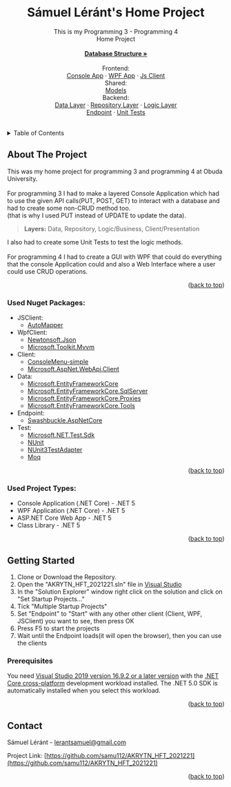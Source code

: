 <div id="top"></div>


<!-- PROJECT LOGO -->
<br />
<div align="center">


<h1 align="center">Sámuel Léránt's Home Project</h1>

  <p align="center">
    This is my Programming 3 - Programming 4
    <br />
    Home Project
    <br />
    <br />
    <a href="https://github.com/samu112/AKRYTN_HFT_2021221/blob/master/Database.png"><strong>Database Structure »</strong></a>
    <br />
    <br />
    Frontend:
    <br />
    <a href="https://github.com/samu112/AKRYTN_HFT_2021221/tree/master/AKRYTN_HFT_2021221.Client">Console App</a>
    ·
    <a href="https://github.com/samu112/AKRYTN_HFT_2021221/tree/master/WpfClient">WPF App</a>
    ·
    <a href="https://github.com/samu112/AKRYTN_HFT_2021221/tree/master/AKRYTN_HFT-2021221.JSClient">Js Client</a>
    <br />
    Shared:
    <br />
    <a href="https://github.com/samu112/AKRYTN_HFT_2021221/tree/master/AKRYTN_HFT-2021221.JSClient">Models</a>
    <br />
    Backend:
    <br />
    <a href="https://github.com/samu112/AKRYTN_HFT_2021221/tree/master/AKRYTN_HFT_2021221.Client">Data Layer</a>
    ·
    <a href="https://github.com/samu112/AKRYTN_HFT_2021221/tree/master/WpfClient">Repository Layer</a>
    ·
    <a href="https://github.com/samu112/AKRYTN_HFT_2021221/tree/master/AKRYTN_HFT-2021221.JSClient">Logic Layer</a>
    <br />
    <a href="https://github.com/samu112/AKRYTN_HFT_2021221/tree/master/AKRYTN_HFT-2021221.JSClient">Endpoint</a>
    ·
    <a href="https://github.com/samu112/AKRYTN_HFT_2021221/tree/master/AKRYTN_HFT-2021221.JSClient">Unit Tests</a>



  </p>
  </br>
</div>



<!-- TABLE OF CONTENTS -->
<details>
  <summary>Table of Contents</summary>
  <ol>
    <li>
      <a href="#about-the-project">About The Project</a>
      <ul>
        <li><a href="#used-nuget-packages">Used Nuget Packages</a></li>
        <li><a href="#used-project-types">Used Project Types</a></li>
      </ul>
    </li>
    <li>
      <a href="#getting-started">Getting Started</a>
      <ul>
        <li><a href="#prerequisites">Prerequisites</a></li>
      </ul>
    </li>
    <li><a href="#contact">Contact</a></li>
  </ol>
</details>



<!-- ABOUT THE PROJECT -->
## About The Project

This was my home project for programming 3 and programming 4 at Obuda University.
</br></br>
For programming 3 I had to make a layered Console Application which had to use the given API calls(PUT, POST, GET) to interact with a database and had to create some non-CRUD method too.
</br>
(that is why I used PUT instead of UPDATE to update the data).
</br>
><strong>Layers:</strong> Data, Repository, Logic/Business, Client/Presentation

I also had to create some Unit Tests to test the logic methods.
</br></br>
For programming 4 I had to create a GUI with WPF that could do everything that the console Application could and also a Web Interface where a user could use CRUD operations.

<p align="right">(<a href="#top">back to top</a>)</p>



### Used Nuget Packages:

* JSClient: 
  * [AutoMapper](https://www.nuget.org/packages/automapper/)
* WpfClient:
  * [Newtonsoft.Json](https://www.nuget.org/packages/Newtonsoft.Json/)
  * [Microsoft.Toolkit.Mvvm](https://www.nuget.org/packages/Microsoft.Toolkit.Mvvm/)
* Client:
  * [ConsoleMenu-simple](https://www.nuget.org/packages/ConsoleMenu-simple/)
  * [Microsoft.AspNet.WebApi.Client](https://www.nuget.org/packages/Microsoft.AspNet.WebApi.Client/)
* Data:
  * [Microsoft.EntityFrameworkCore](https://www.nuget.org/packages/Microsoft.EntityFrameworkCore/)
  * [Microsoft.EntityFrameworkCore.SqlServer](https://www.nuget.org/packages/Microsoft.EntityFrameworkCore.SqlServer/)
  * [Microsoft.EntityFrameworkCore.Proxies](https://www.nuget.org/packages/Microsoft.EntityFrameworkCore.Proxies/)
  * [Microsoft.EntityFrameworkCore.Tools](https://www.nuget.org/packages/Microsoft.EntityFrameworkCore.Tools)
* Endpoint:
  * [Swashbuckle.AspNetCore](https://www.nuget.org/packages/Swashbuckle.AspNetCore/)
* Test:
  * [Microsoft.NET.Test.Sdk](https://www.nuget.org/packages/Microsoft.NET.Test.SDK)
  * [NUnit](https://www.nuget.org/packages/NUnit/)
  * [NUnit3TestAdapter](https://www.nuget.org/packages/NUnit3TestAdapter/)
  * [Moq](https://www.nuget.org/packages/moq/)

<p align="right">(<a href="#top">back to top</a>)</p>



### Used Project Types:
* Console Application (.NET Core) - .NET 5
* WPF Application (.NET Core) - .NET 5
* ASP.NET Core Web App - .NET 5
* Class Library - .NET 5

<p align="right">(<a href="#top">back to top</a>)</p>

<!-- GETTING STARTED -->
## Getting Started

1. Clone or Download the Repository.
2. Open the "AKRYTN_HFT_2021221.sln" file in [Visual Studio](https://visualstudio.microsoft.com/)
3. In the "Solution Explorer" window right click on the solution and click on "Set Startup Projects..."
4. Tick "Multiple Startup Projects"
5. Set "Endpoint" to "Start" with any other other client (Client, WPF, JSClient) you want to see, then press OK
6. Press F5 to start the projects
7. Wait until the Endpoint loads(it will open the browser), then you can use the clients



### Prerequisites

You need [Visual Studio 2019 version 16.9.2 or a later version](https://visualstudio.microsoft.com/downloads/?utm_medium=microsoft&utm_source=docs.microsoft.com&utm_campaign=inline+link&utm_content=download+vs2019) with the [.NET Core cross-platform](https://docs.microsoft.com/en-us/archive/msdn-magazine/2016/april/net-core-net-goes-cross-platform-with-net-core) development workload installed. The .NET 5.0 SDK is automatically installed when you select this workload.


<p align="right">(<a href="#top">back to top</a>)</p>


<!-- CONTACT -->
## Contact

Sámuel Léránt - lerantsamuel@gmail.com

Project Link: [https://github.com/samu112/AKRYTN_HFT_2021221](https://github.com/samu112/AKRYTN_HFT_2021221)

<p align="right">(<a href="#top">back to top</a>)</p>



